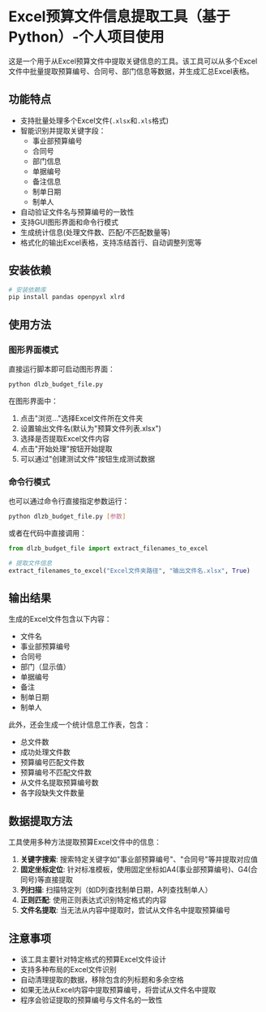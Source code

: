 # Excel预算文件信息提取工具（基于Python）-个人项目使用

这是一个用于从Excel预算文件中提取关键信息的工具。该工具可以从多个Excel文件中批量提取预算编号、合同号、部门信息等数据，并生成汇总Excel表格。

## 功能特点

- 支持批量处理多个Excel文件(`.xlsx`和`.xls`格式)
- 智能识别并提取关键字段：
  - 事业部预算编号
  - 合同号
  - 部门信息
  - 单据编号
  - 备注信息
  - 制单日期
  - 制单人
- 自动验证文件名与预算编号的一致性
- 支持GUI图形界面和命令行模式
- 生成统计信息(处理文件数、匹配/不匹配数量等)
- 格式化的输出Excel表格，支持冻结首行、自动调整列宽等

## 安装依赖

```bash
# 安装依赖库
pip install pandas openpyxl xlrd
```

## 使用方法

### 图形界面模式

直接运行脚本即可启动图形界面：

```bash
python dlzb_budget_file.py
```

在图形界面中：
1. 点击"浏览..."选择Excel文件所在文件夹
2. 设置输出文件名(默认为"预算文件列表.xlsx")
3. 选择是否提取Excel文件内容
4. 点击"开始处理"按钮开始提取
5. 可以通过"创建测试文件"按钮生成测试数据

### 命令行模式

也可以通过命令行直接指定参数运行：

```bash
python dlzb_budget_file.py [参数]
```

或者在代码中直接调用：

```python
from dlzb_budget_file import extract_filenames_to_excel

# 提取文件信息
extract_filenames_to_excel("Excel文件夹路径", "输出文件名.xlsx", True)
```

## 输出结果

生成的Excel文件包含以下内容：
- 文件名
- 事业部预算编号
- 合同号
- 部门（显示值）
- 单据编号
- 备注
- 制单日期
- 制单人

此外，还会生成一个统计信息工作表，包含：
- 总文件数
- 成功处理文件数
- 预算编号匹配文件数
- 预算编号不匹配文件数
- 从文件名提取预算编号数
- 各字段缺失文件数量

## 数据提取方法

工具使用多种方法提取预算Excel文件中的信息：

1. **关键字搜索**: 搜索特定关键字如"事业部预算编号"、"合同号"等并提取对应值
2. **固定坐标定位**: 针对标准模板，使用固定坐标如A4(事业部预算编号)、G4(合同号)等直接提取
3. **列扫描**: 扫描特定列（如D列查找制单日期，A列查找制单人）
4. **正则匹配**: 使用正则表达式识别特定格式的内容
5. **文件名提取**: 当无法从内容中提取时，尝试从文件名中提取预算编号

## 注意事项

- 该工具主要针对特定格式的预算Excel文件设计
- 支持多种布局的Excel文件识别
- 自动清理提取的数据，移除包含的列标题和多余空格
- 如果无法从Excel内容中提取预算编号，将尝试从文件名中提取
- 程序会验证提取的预算编号与文件名的一致性 
